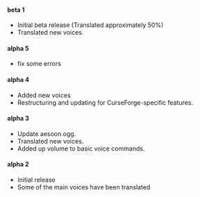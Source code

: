 #### beta 1
* Initial beta release (Translated approximately 50%)
* Translated new voices.

#### alpha 5
* fix some errors

#### alpha 4
* Added new voices
* Restructuring and updating for CurseForge-specific features.

#### alpha 3
* Update aesoon.ogg.
* Translated new voices.
* Added up volume to basic voice commands.

#### alpha 2
* Initial release
* Some of the main voices have been translated
